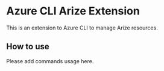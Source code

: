 # Azure CLI Arize Extension #
This is an extension to Azure CLI to manage Arize resources.

## How to use ##
Please add commands usage here.